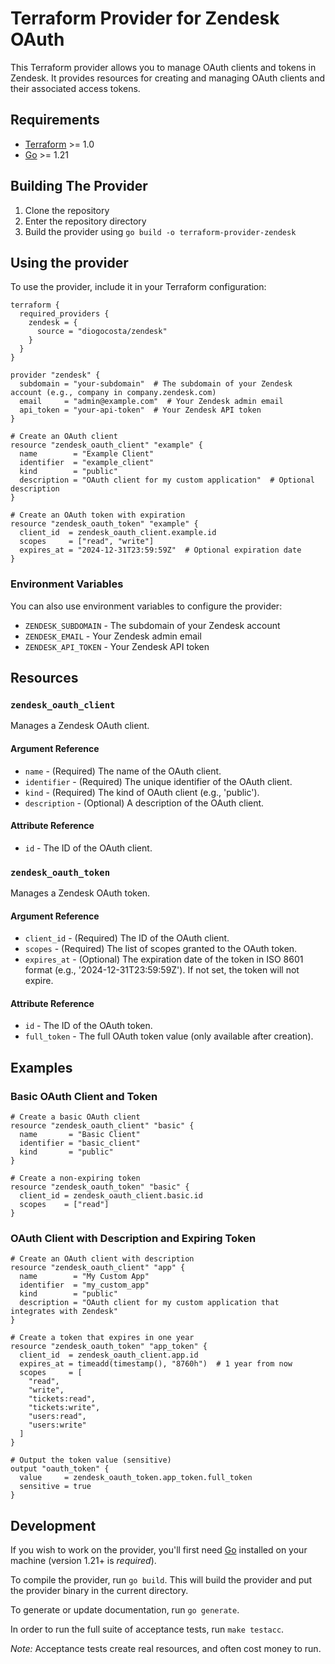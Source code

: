 # Terraform Provider for Zendesk OAuth

This Terraform provider allows you to manage OAuth clients and tokens in Zendesk. It provides resources for creating and managing OAuth clients and their associated access tokens.

## Requirements

- [Terraform](https://www.terraform.io/downloads.html) >= 1.0
- [Go](https://golang.org/doc/install) >= 1.21

## Building The Provider

1. Clone the repository
2. Enter the repository directory
3. Build the provider using `go build -o terraform-provider-zendesk`

## Using the provider

To use the provider, include it in your Terraform configuration:

```hcl
terraform {
  required_providers {
    zendesk = {
      source = "diogocosta/zendesk"
    }
  }
}

provider "zendesk" {
  subdomain = "your-subdomain"  # The subdomain of your Zendesk account (e.g., company in company.zendesk.com)
  email     = "admin@example.com"  # Your Zendesk admin email
  api_token = "your-api-token"  # Your Zendesk API token
}

# Create an OAuth client
resource "zendesk_oauth_client" "example" {
  name        = "Example Client"
  identifier  = "example_client"
  kind        = "public"
  description = "OAuth client for my custom application"  # Optional description
}

# Create an OAuth token with expiration
resource "zendesk_oauth_token" "example" {
  client_id  = zendesk_oauth_client.example.id
  scopes     = ["read", "write"]
  expires_at = "2024-12-31T23:59:59Z"  # Optional expiration date
}
```

### Environment Variables

You can also use environment variables to configure the provider:

- `ZENDESK_SUBDOMAIN` - The subdomain of your Zendesk account
- `ZENDESK_EMAIL` - Your Zendesk admin email
- `ZENDESK_API_TOKEN` - Your Zendesk API token

## Resources

### `zendesk_oauth_client`

Manages a Zendesk OAuth client.

#### Argument Reference

* `name` - (Required) The name of the OAuth client.
* `identifier` - (Required) The unique identifier of the OAuth client.
* `kind` - (Required) The kind of OAuth client (e.g., 'public').
* `description` - (Optional) A description of the OAuth client.

#### Attribute Reference

* `id` - The ID of the OAuth client.

### `zendesk_oauth_token`

Manages a Zendesk OAuth token.

#### Argument Reference

* `client_id` - (Required) The ID of the OAuth client.
* `scopes` - (Required) The list of scopes granted to the OAuth token.
* `expires_at` - (Optional) The expiration date of the token in ISO 8601 format (e.g., '2024-12-31T23:59:59Z'). If not set, the token will not expire.

#### Attribute Reference

* `id` - The ID of the OAuth token.
* `full_token` - The full OAuth token value (only available after creation).

## Examples

### Basic OAuth Client and Token

```hcl
# Create a basic OAuth client
resource "zendesk_oauth_client" "basic" {
  name       = "Basic Client"
  identifier = "basic_client"
  kind       = "public"
}

# Create a non-expiring token
resource "zendesk_oauth_token" "basic" {
  client_id = zendesk_oauth_client.basic.id
  scopes    = ["read"]
}
```

### OAuth Client with Description and Expiring Token

```hcl
# Create an OAuth client with description
resource "zendesk_oauth_client" "app" {
  name        = "My Custom App"
  identifier  = "my_custom_app"
  kind        = "public"
  description = "OAuth client for my custom application that integrates with Zendesk"
}

# Create a token that expires in one year
resource "zendesk_oauth_token" "app_token" {
  client_id  = zendesk_oauth_client.app.id
  expires_at = timeadd(timestamp(), "8760h")  # 1 year from now
  scopes     = [
    "read",
    "write",
    "tickets:read",
    "tickets:write",
    "users:read",
    "users:write"
  ]
}

# Output the token value (sensitive)
output "oauth_token" {
  value     = zendesk_oauth_token.app_token.full_token
  sensitive = true
}
```

## Development

If you wish to work on the provider, you'll first need [Go](http://www.golang.org) installed on your machine (version 1.21+ is *required*).

To compile the provider, run `go build`. This will build the provider and put the provider binary in the current directory.

To generate or update documentation, run `go generate`.

In order to run the full suite of acceptance tests, run `make testacc`.

*Note:* Acceptance tests create real resources, and often cost money to run. 